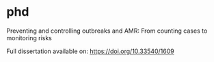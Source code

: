 # phd
Preventing and controlling outbreaks and AMR: From counting cases to monitoring risks 

Full dissertation available on: https://doi.org/10.33540/1609

